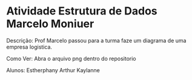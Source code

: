 # Atividade Estrutura de Dados Marcelo Moniuer 
Descrição:
Prof Marcelo passou para a turma faze um diagrama de uma empresa logistica.

Como Ver:
 Abra o arquivo png dentro do repositorio



Alunos:
 Estherphany
 Arthur
 Kaylanne
